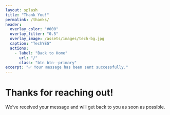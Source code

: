 ```yaml
---
layout: splash
title: "Thank You!"
permalink: /thanks/
header:
  overlay_color: "#000"
  overlay_filter: "0.5"
  overlay_image: /assets/images/tech-bg.jpg
  caption: "TechYEG"
  actions:
    - label: "Back to Home"
      url: "/"
      class: "btn btn--primary"
excerpt: "✅ Your message has been sent successfully."
---
```


# Thanks for reaching out!  
We’ve received your message and will get back to you as soon as possible.  

